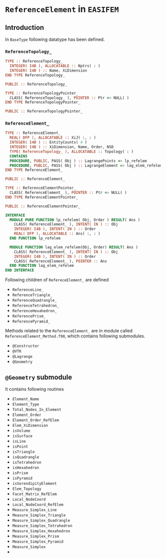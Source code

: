 # `ReferenceElement` in `EASIFEM`

## Introduction

In `BaseType` following datatype has been defined.

### `ReferenceTopology_`

```fortran
TYPE :: ReferenceTopology_
  INTEGER( I4B ), ALLOCATABLE :: Nptrs( : )
  INTEGER( I4B ) :: Name, XiDimension
END TYPE ReferenceTopology_

PUBLIC :: ReferenceTopology_

TYPE :: ReferenceTopologyPointer_
  CLASS( ReferenceTopology_ ), POINTER :: Ptr => NULL( )
END TYPE ReferenceTopologyPointer_

PUBLIC :: ReferenceTopologyPointer_
```

### `ReferenceElement_`

```fortran
TYPE :: ReferenceElement_
  REAL( DFP ), ALLOCATABLE :: XiJ( :, : )
  INTEGER( I4B ) :: EntityCounts( 4 )
  INTEGER( I4B ) :: XiDimension, Name, Order, NSD
  TYPE( ReferenceTopology_ ), ALLOCATABLE :: Topology( : )
  CONTAINS
  PROCEDURE, PUBLIC, PASS( Obj ) :: LagrangePoints => lp_refelem
  PROCEDURE, PUBLIC, PASS( Obj ) :: LagrangeElement => lag_elem_refelem
END TYPE ReferenceElement_

PUBLIC :: ReferenceElement_

TYPE :: ReferenceElementPointer_
  CLASS( ReferenceElement_ ), POINTER :: Ptr => NULL( )
END TYPE ReferenceElementPointer_

PUBLIC :: ReferenceElementPointer_

INTERFACE
  MODULE PURE FUNCTION lp_refelem( Obj, Order ) RESULT( Ans )
    CLASS( ReferenceElement_ ), INTENT( IN ) :: Obj
    INTEGER( I4B ), INTENT( IN ) :: Order
    REAL( DFP ), ALLOCATABLE :: Ans( :, : )
  END FUNCTION lp_refelem

  MODULE FUNCTION lag_elem_refelem(Obj, Order) RESULT( Ans )
    CLASS( ReferenceElement_ ), INTENT( IN ) :: Obj
    INTEGER( I4B ), INTENT( IN ) :: Order
    CLASS( ReferenceElement_ ), POINTER :: Ans
  END FUNCTION lag_elem_refelem
END INTERFACE
```

Following children of `RefereceElement_` are defined

- `ReferenceLine_`
- `ReferenceTriangle_`
- `ReferenceQuadrangle_`
- `ReferenceTetrahedron_`
- `ReferenceHexahedron_`
- `ReferencePrism_`
- `ReferencePyramid_`

Methods related to the `ReferenceElement_` are in module called `ReferenceElement_Method.f90`, which contains following submodules.

- `@Constructor`
- `@VTK`
- `@Lagrange`
- `@Geometry`

## `@Geometry` submodule

It contains following routines

- `Element_Name`
- `Element_Type`
- `Total_Nodes_In_Element`
- `Element_Order`
- `Element_Order_RefElem`
- `Elem_XiDimension`
- `isVolume`
- `isSurface`
- `isLine`
- `isPoint`
- `isTriangle`
- `isQuadrangle`
- `isTetrahedron`
- `isHexahedron`
- `isPrism`
- `isPyramid`
- `isSerendipityElement`
- `Elem_Topology`
- `Facet_Matrix_RefElem`
- `Local_NodeCoord`
- `Local_NodeCoord_RefElem`
- `Measure_Simplex_Line`
- `Measure_Simplex_Triangle`
- `Measure_Simplex_Quadrangle`
- `Measure_Simplex_Tetrahedron`
- `Measure_Simplex_Hexahedron`
- `Measure_Simplex_Prism`
- `Measure_Simplex_Pyramid`
- `Measure_Simplex`
-